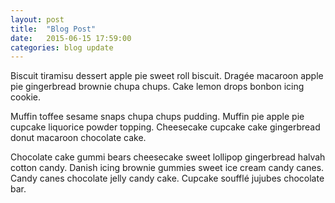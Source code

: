 ```yaml
---
layout: post
title:  "Blog Post"
date:   2015-06-15 17:59:00
categories: blog update
---
```


Biscuit tiramisu dessert apple pie sweet roll biscuit. Dragée macaroon apple pie gingerbread brownie chupa chups. Cake lemon drops bonbon icing cookie.

Muffin toffee sesame snaps chupa chups pudding. Muffin pie apple pie cupcake liquorice powder topping. Cheesecake cupcake cake gingerbread donut macaroon chocolate cake.

Chocolate cake gummi bears cheesecake sweet lollipop gingerbread halvah cotton candy. Danish icing brownie gummies sweet ice cream candy canes. Candy canes chocolate jelly candy cake. Cupcake soufflé jujubes chocolate bar.